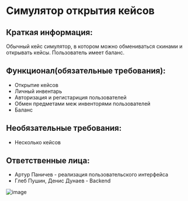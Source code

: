<h1>Симулятор открытия кейсов</h1>

<h2>Краткая информация:</h2>
    <p>Обычный кейс симулятор, в котором можно обмениваться скинами и открывать кейсы. Пользователь имеет баланс.</p>
    
<h2>Функционал(обязательные требования):</h2>
<ul>
    <li>Открытие кейсов</li>
    <li>Личный инвентарь</li>
    <li>Авторизация и регистариция пользователей</li>
    <li>Обмен предметами меж инвенторями пользователей</li>
    <li>Баланс</li>
</ul>

<h2>Необязательные требования:</h2>
<ul>
    <li>Несколько кейсов</li>
</ul>

<h2>Ответственные лица:</h2>
<ul>
    <li>Артур Паничев - реализация пользовательского интерфейса</li>
    <li>Глеб Пушин, Денис Дунаев - Backend</li>
</ul>


![image](https://github.com/GlebEvemi/322Case/assets/128219166/c252bfec-d789-4ffb-ba67-dd96fc8a36e2)

